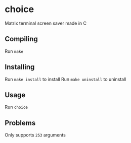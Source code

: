 # choice
Matrix terminal screen saver made in C  

## Compiling
Run `make`

## Installing
Run `make install` to install
Run `make uninstall` to uninstall

## Usage
Run `choice`

## Problems
Only supports `253` arguments
